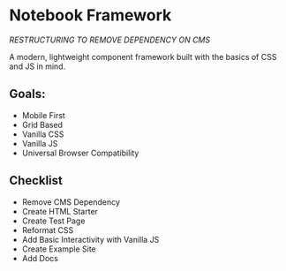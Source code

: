 # Notebook Framework
_RESTRUCTURING TO REMOVE DEPENDENCY ON CMS_

A modern, lightweight component framework built with the basics of CSS and JS in mind.

## Goals:
- Mobile First
- Grid Based
- Vanilla CSS
- Vanilla JS
- Universal Browser Compatibility

## Checklist
- Remove CMS Dependency
- Create HTML Starter
- Create Test Page
- Reformat CSS 
- Add Basic Interactivity with Vanilla JS
- Create Example Site
- Add Docs
